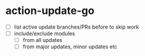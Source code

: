 # action-update-go

- [ ] list active update branches/PRs before to skip work
- [ ] include/exclude modules
  - [ ] from all updates
  - [ ] from major updates, minor updates etc
